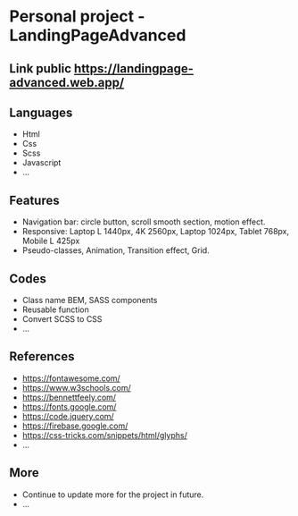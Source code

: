 # Personal project - LandingPageAdvanced
## Link public  https://landingpage-advanced.web.app/
## Languages
- Html
- Css
- Scss
- Javascript
- ...
## Features
- Navigation bar: circle button, scroll smooth section, motion effect.
- Responsive: Laptop L 1440px, 4K 2560px, Laptop 1024px, Tablet 768px, Mobile L 425px
- Pseudo-classes, Animation, Transition effect, Grid.
## Codes
- Class name BEM, SASS components
- Reusable function
- Convert SCSS to CSS
- ...
## References
- https://fontawesome.com/
- https://www.w3schools.com/
- https://bennettfeely.com/
- https://fonts.google.com/
- https://code.jquery.com/
- https://firebase.google.com/
- https://css-tricks.com/snippets/html/glyphs/
- ...
## More
- Continue to update more for the project in future.
- ...
